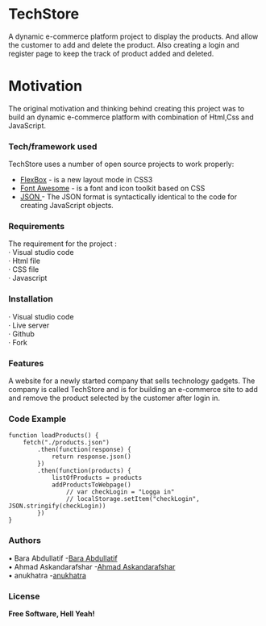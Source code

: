 <!DOCTYPE html><html><head><meta charset="utf-8"><title>TechStore.md</title><style></style></head><body id="preview">
<h1 class="code-line" data-line-start=0 data-line-end=1 ><a id="TechStore_0"></a>TechStore</h1>
<p class="has-line-data" data-line-start="1" data-line-end="2">A dynamic e-commerce platform project to display the products. And allow the customer to add and delete the product. Also creating a login and register page to keep the track of product added and deleted.</p>
<h1 class="code-line" data-line-start=2 data-line-end=3 ><a id="Motivation_2"></a>Motivation</h1>
<p class="has-line-data" data-line-start="3" data-line-end="4">The original motivation and thinking behind creating this project was to build an dynamic e-commerce platform with combination of Html,Css and JavaScript.</p>
<h3 class="code-line" data-line-start=6 data-line-end=7 ><a id="Techframework_used_6"></a>Tech/framework used</h3>
<p class="has-line-data" data-line-start="8" data-line-end="9">TechStore uses a number of open source projects to work properly:</p>
<ul>
<li class="has-line-data" data-line-start="10" data-line-end="11"><a href="https://www.w3schools.com/css/css3_flexbox.asp">FlexBox</a> -  is a new layout mode in CSS3</li>
<li class="has-line-data" data-line-start="11" data-line-end="12"><a href="https://fontawesome.com/">Font Awesome</a> - is a font and icon toolkit based on CSS</li>
<li class="has-line-data" data-line-start="12" data-line-end="14"><a href="https://www.w3schools.com/whatis/whatis_json.asp">JSON </a> - The JSON format is syntactically identical to the code for creating JavaScript objects.</li>
</ul>
<h3 class="code-line" data-line-start=14 data-line-end=15 ><a id="Requirements_14"></a>Requirements</h3>
<p class="has-line-data" data-line-start="16" data-line-end="21">The requirement for the project :<br>
· Visual studio code<br>
· Html file<br>
· CSS file<br>
· Javascript</p>
<h3 class="code-line" data-line-start=22 data-line-end=23 ><a id="Installation_22"></a>Installation</h3>
<p class="has-line-data" data-line-start="24" data-line-end="28">· Visual studio code<br>
· Live server<br>
· Github<br>
· Fork</p>
<h3 class="code-line" data-line-start=29 data-line-end=30 ><a id="Features_29"></a>Features</h3>
<p class="has-line-data" data-line-start="30" data-line-end="31">A website for a newly started company that sells technology gadgets. The company is called TechStore and is for building an e-commerce site to add and remove the product selected by the customer after login in.</p>
<h3 class="code-line" data-line-start=31 data-line-end=32 ><a id="Code_Example_31"></a>Code Example</h3>
<pre><code class="has-line-data" data-line-start="35" data-line-end="48" class="language-sh"><span class="hljs-keyword">function</span> <span class="hljs-function"><span class="hljs-title">loadProducts</span></span>() {
    fetch(<span class="hljs-string">"./products.json"</span>)
        .then(<span class="hljs-keyword">function</span>(response) {
            <span class="hljs-built_in">return</span> response.json()
        })
        .then(<span class="hljs-keyword">function</span>(products) {
            listOfProducts = products
            addProductsToWebpage()
                // var checkLogin = <span class="hljs-string">"Logga in"</span>
                // <span class="hljs-built_in">local</span>Storage.setItem(<span class="hljs-string">"checkLogin"</span>, JSON.stringify(checkLogin))
        })
}
</code></pre>
<h3 class="code-line" data-line-start=48 data-line-end=49 ><a id="Authors_48"></a>Authors</h3>
<p class="has-line-data" data-line-start="49" data-line-end="52">•   Bara Abdullatif -<a href="https://github.com/baraabd">Bara Abdullatif</a><br>
•   Ahmad Askandarafshar -<a href="https://github.com/afshar20922019">Ahmad Askandarafshar</a><br>
•   anukhatra -<a href="https://github.com/anukhatra">anukhatra</a></p>
<h3 class="code-line" data-line-start=52 data-line-end=53 ><a id="License_52"></a>License</h3>
<p class="has-line-data" data-line-start="53" data-line-end="54"><strong>Free Software, Hell Yeah!</strong></p>

</body></html>